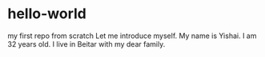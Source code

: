 # hello-world
my first repo from scratch
Let me introduce myself.
My name is Yishai. 
I am 32 years old.
I live in Beitar with my dear family.
